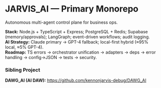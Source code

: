 # JARVIS_AI — **Primary Monorepo**

Autonomous multi-agent control plane for business ops.

**Stack:** Node.js + TypeScript + Express; PostgreSQL + Redis; Supabase (memory/approvals); LangGraph; event-driven workflows; audit logging.  
**AI Strategy:** Claude primary → GPT-4 fallback; local-first hybrid (≈95% local, ≈5% GPT-4).  
**Roadmap:** TS errors → orchestrator unification → adapters → deps → error handling → config→JSON → tests → security.

### Sibling Project
**DAWG_AI (AI DAW):** https://github.com/kennonjarvis-debug/DAWG_AI
